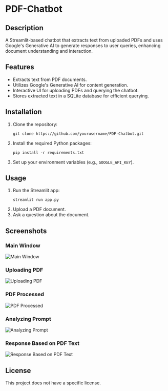 # PDF-Chatbot

## Description

A Streamlit-based chatbot that extracts text from uploaded PDFs and uses Google's Generative AI to generate responses to user queries, enhancing document understanding and interaction.

## Features

- Extracts text from PDF documents.
- Utilizes Google's Generative AI for content generation.
- Interactive UI for uploading PDFs and querying the chatbot.
- Stores extracted text in a SQLite database for efficient querying.

## Installation

1. Clone the repository:
   ```
   git clone https://github.com/yourusername/PDF-Chatbot.git
   ```
2. Install the required Python packages:
   ```
   pip install -r requirements.txt
   ```
3. Set up your environment variables (e.g., `GOOGLE_API_KEY`).

## Usage

1. Run the Streamlit app:
   ```
   streamlit run app.py
   ```
2. Upload a PDF document.
3. Ask a question about the document.

## Screenshots

### Main Window
![Main Window](https://github.com/Vaibhav-crux/PDF-Chatbot/assets/122672330/68365f75-85a4-4c9d-b70d-cf48c3497402)

### Uploading PDF
![Uploading PDF](https://github.com/Vaibhav-crux/PDF-Chatbot/assets/122672330/ad1c1a6d-fd5c-4736-9e2e-3991991dca61)

### PDF Processed
![PDF Processed](https://github.com/Vaibhav-crux/PDF-Chatbot/assets/122672330/c9ea6d01-48a3-439e-aa12-c38cbc557951)

### Analyzing Prompt
![Analyzing Prompt](https://github.com/Vaibhav-crux/PDF-Chatbot/assets/122672330/f3f203db-0f16-428c-9a7d-501a49449089)

### Response Based on PDF Text
![Response Based on PDF Text](https://github.com/Vaibhav-crux/PDF-Chatbot/assets/122672330/f7bf9741-3f11-43af-9015-f1762f0f2f4d)


## License

This project does not have a specific license.
